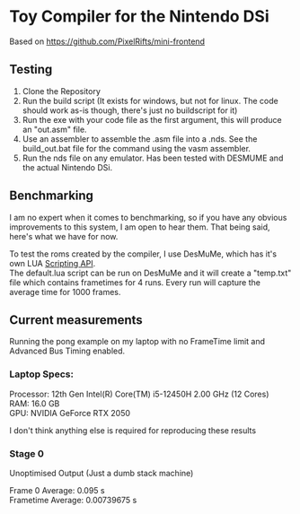 # Toy Compiler for the Nintendo DSi 

Based on https://github.com/PixelRifts/mini-frontend

## Testing

1. Clone the Repository
2. Run the build script (It exists for windows, but not for linux. The code should work as-is though, there's just no buildscript for it)
3. Run the exe with your code file as the first argument, this will produce an "out.asm" file.
4. Use an assembler to assemble the .asm file into a .nds. See the build_out.bat file for the command using the vasm assembler.
5. Run the nds file on any emulator. Has been tested with DESMUME and the actual Nintendo DSi.


## Benchmarking
I am no expert when it comes to benchmarking, so if you have any obvious improvements to this system, I am open to hear them. That being said, here's what we have for now.  

To test the roms created by the compiler, I use DesMuMe, which has it's own LUA [Scripting API](https://fceux.com/web/help/LuaFunctionsList.html).  
The default.lua script can be run on DesMuMe and it will create a "temp.txt" file which contains frametimes for 4 runs.
Every run will capture the average time for 1000 frames.


## Current measurements

Running the pong example on my laptop with no FrameTime limit and Advanced Bus Timing enabled.

### Laptop Specs:
Processor: 12th Gen Intel(R) Core(TM) i5-12450H   2.00 GHz  (12 Cores)  
RAM:       16.0 GB  
GPU:       NVIDIA GeForce RTX 2050  

I don't think anything else is required for reproducing these results


### Stage 0
Unoptimised Output (Just a dumb stack machine)  
  
Frame 0 Average: 0.095 s  
Frametime Average: 0.00739675 s  
